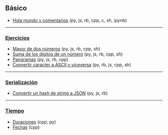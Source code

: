 
## Básico
- [Hola mundo y comentarios](https://github.com/mondeja/fullstack/tree/master/backend/src/basico/001-hola_mundo) (py, js, rb, cpp, c, sh, ipynb)

_____________

### [Ejercicios](https://github.com/mondeja/fullstack/tree/master/backend/src/basico/002-ejercicios/)
- [Mayor de dos números](https://github.com/mondeja/fullstack/tree/master/backend/src/basico/002-ejercicios/001-mayor_de_dos_numeros) (py, js, rb, cpp, sh)
- [Suma de los dígitos de un número](https://github.com/mondeja/fullstack/tree/master/backend/src/basico/002-ejercicios/002-suma_de_digitos) (py, js, rb, cpp, sh)
- [Pangramas](https://github.com/mondeja/fullstack/tree/master/backend/src/basico/002-ejercicios/003-pangramas) (py, js, rb, cpp)
- [Convertir caracter a ASCII y viceversa](https://github.com/mondeja/fullstack/tree/master/backend/src/basico/002-ejercicios/004-valor_ascii) (py, rb, js, cpp, sh)

_____________

### [Serialización](https://github.com/mondeja/fullstack/tree/master/backend/src/basico/003-serializacion)
- [Convertir un hash de string a JSON](https://github.com/mondeja/fullstack/tree/master/backend/src/basico/003-serializacion/001-string_a_json) (py, js, rb)

_____________

### [Tiempo](https://github.com/mondeja/fullstack/tree/master/backend/src/basico/004-tiempo)
- [Duraciones](https://github.com/mondeja/fullstack/tree/master/backend/src/basico/004-tiempo/duraciones/) (cpp, py)
- [Fechas](https://github.com/mondeja/fullstack/tree/master/backend/src/basico/004-tiempo/duraciones/) (cpp)

